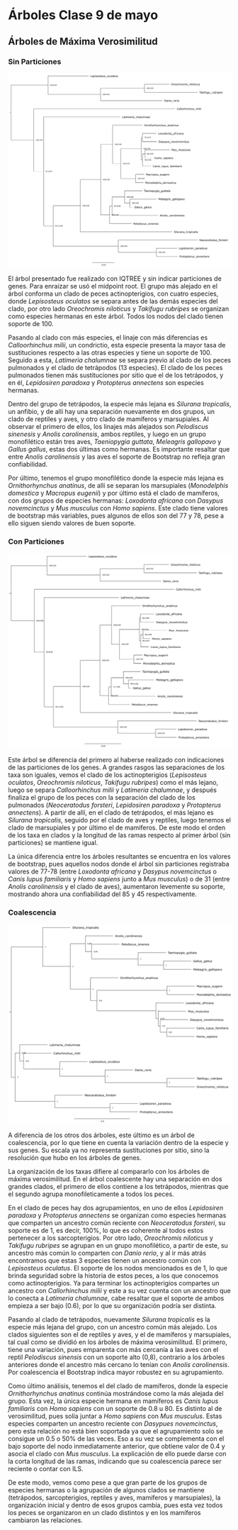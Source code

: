 # Árboles Clase 9 de mayo
## Árboles de Máxima Verosimilitud

### Sin Particiones
![Arbol_unpartitioned](https://github.com/Ana-Osorio-B/Arboles-Clase_9-05/blob/main/Arbol_unpartitioned.png)

El árbol presentado fue realizado con IQTREE y sin indicar particiones de genes. Para enraizar se usó el midpoint root. El grupo más alejado en el árbol conforma un clado de peces actinopterigios, con cuatro especies, donde *Lepisosteus oculatos* se separa antes de las demás especies del clado, por otro lado *Oreochromis niloticus* y *Takifugu rubripes* se organizan como especies hermanas en este árbol. Todos los nodos del clado tienen soporte de 100.

Pasando al clado con más especies, el linaje con más diferencias es *Calloorhinchus milii*, un condrictio, esta especie presenta la mayor tasa de sustituciones respecto a las otras especies y tiene un soporte de 100. Seguido a esta, *Latimeria chalumnae* se separa previo al clado de los peces pulmonados y el clado de tetrápodos (13 especies). El clado de los peces pulmonados tienen más sustituciones por sitio que el de los tetrápodos, y en él, *Lepidosiren paradoxa* y *Protopterus annectens* son especies hermanas. 

Dentro del grupo de tetrápodos, la especie más lejana es *Silurana tropicalis*, un anfibio, y de allí hay una separación nuevamente en dos grupos, un clado de reptiles y aves, y otro clado de mamíferos y marsupiales. Al observar el primero de ellos, los linajes más alejados son *Pelodiscus sinenesis* y *Anolis carolinensis*, ambos reptiles, y luego en un grupo monofilético están tres aves, *Taeniopygia guttata*, *Meleagris gallopavo* y *Gallus gallus*, estas dos últimas como hermanas. Es importante resaltar que entre *Anolis carolinensis* y las aves el soporte de Bootstrap no refleja gran confiabilidad.

Por último, tenemos el grupo monofilético donde la especie más lejana es *Ornithorhynchus anatinus*, de allí se separan los marsupiales (*Monodelphis domestica* y *Macropus eugenii*) y por último está el clado de mamíferos, con dos grupos de especies hermanas: *Loxodonta africana* con *Dasypus novemcinctus* y *Mus musculus* con *Homo sapiens*. Este clado tiene valores de bootstrap más variables, pues algunos de ellos son del 77 y 78, pese a ello siguen siendo valores de buen soporte.

### Con Particiones
![Arbol_partitioned](https://github.com/Ana-Osorio-B/Arboles-Clase_9-05/blob/main/partitioned.png)

Este árbol se diferencia del primero al haberse realizado con indicaciones de las particiones de los genes. A grandes rasgos las separaciones de los taxa son iguales, vemos el clado de los actinopterigios (*Lepisosteus oculatos*, *Oreochromis niloticus*, *Takifugu rubripes*) como el más lejano, luego se separa *Calloorhinchus milii* y *Latimeria chalumnae*, y después finaliza el grupo de los peces con la separación del clado de los pulmonados (*Neoceratodus forsteri*, *Lepidosiren paradoxa* y *Protopterus annectens*). A partir de allí, en el clado de tetrápodos, el más lejano es *Silurana tropicalis*, seguido por el clado de aves y reptiles, luego tenemos el clado de marsupiales y por último el de mamíferos. De este modo el orden de los taxa en clados y la longitud de las ramas respecto al primer árbol (sin particiones) se mantiene igual.

La única diferencia entre los árboles resultantes se encuentra en los valores de bootstrap, pues aquellos nodos donde el árbol sin particiones registraba valores de 77-78 (entre *Loxodonta africana* y *Dasypus novemcinctus* o *Canis lupus familiaris* y *Homo sapiens* junto a *Mus musculus*) o de 31 (entre *Anolis carolinensis* y el clado de aves), aumentaron levemente su soporte, mostrando ahora una confiabilidad del 85 y 45 respectivamente.

### Coalescencia
![Arbol_coalescencia](https://github.com/Ana-Osorio-B/Arboles-Clase_9-05/blob/main/Astral.png)

A diferencia de los otros dos árboles, este último es un árbol de coalescencia, por lo que tiene en cuenta la variación dentro de la especie y sus genes. Su escala ya no representa sustituciones por sitio, sino la resolución que hubo en los árboles de genes.

La organización de los taxas difiere al compararlo con los árboles de máxima verosimilitud. En el árbol coalescente hay una separación en dos grandes clados, el primero de ellos contiene a los tetrápodos, mientras que el segundo agrupa monofileticamente a todos los peces.

En el clado de peces hay dos agrupamientos, en uno de ellos *Lepidosiren paradoxa* y *Protopterus annectens* se organizan como especies hermanas que comparten un ancestro común reciente con *Neoceratodus forsteri*, su soporte es de 1, es decir, 100%, lo que es coherente al todos estos pertenecer a los sarcopterigios. Por otro lado, *Oreochromis niloticus* y *Takifugu rubripes* se agrupan en un grupo monofilético, a partir de este, su ancestro más común lo comparten con *Danio rerio*, y al ir más atrás encontramos que estas 3 especies tienen un ancestro común con *Lepisosteus oculatus*. El soporte de los nodos mencionados es de 1, lo que brinda seguridad sobre la historia de estos peces, a los que conocemos como actinopterigios. Ya para terminar los actinopterigios compartes un ancestro con *Callorhinchus milii* y este a su vez cuenta con un ancestro que lo conecta a *Latimeria chalumnae*, cabe resaltar que el soporte de ambos empieza a ser bajo (0.6), por lo que su organización podría ser distinta.

Pasando al clado de tetrápodos, nuevamente *Silurana tropicalis* es la especie más lejana del grupo, con un ancestro común más alejado. Los clados siguientes son el de reptiles y aves, y el de mamíferos y marsupiales, tal cual como se dividió en los árboles de máxima verosimilitud. El primero, tiene una variación, pues emparenta con más cercanía a las aves con el reptil *Pelodiscus sinensis* con un soporte alto (0,8), contrario a los árboles anteriores donde el ancestro más cercano lo tenían con *Anolis carolinensis*. Por coalescencia el Bootstrap indica mayor robustez en su agrupamiento.

Como último análisis, tenemos el del clado de mamíferos, donde la especie *Ornithorhynchus anatinus* continúa mostrándose como la más alejada del grupo. Esta vez, la única especie hermana en mamíferos es *Canis lupus familiaris* con *Homo sapiens* con un soporte de 0.8 u 80. Es distinto al de verosimilitud, pues solía juntar a *Homo sapiens* con *Mus musculus*. Estas especies comparten un ancestro reciente con *Dasypues novemcinctus*, pero esta relación no está bien soportada ya que el agrupamiento solo se consigue un 0.5 o 50% de las veces. Eso a su vez se complementa con el bajo soporte del nodo inmediatamente anterior, que obtiene valor de 0.4 y asocia el clado con *Mus musculus*. La explicación de ello puede darse con la corta longitud de las ramas, indicando que su coalescencia parece ser reciente o contar con ILS.

De este modo, vemos como pese a que gran parte de los grupos de especies hermanas o la agrupación de algunos clados se mantiene (tetrápodos, sarcopterigios, reptiles y aves, mamíferos y marsupiales), la organización inicial y dentro de esos grupos cambia, pues esta vez todos los peces se organizaron en un clado distintos y en los mamíferos cambiaron las relaciones.
